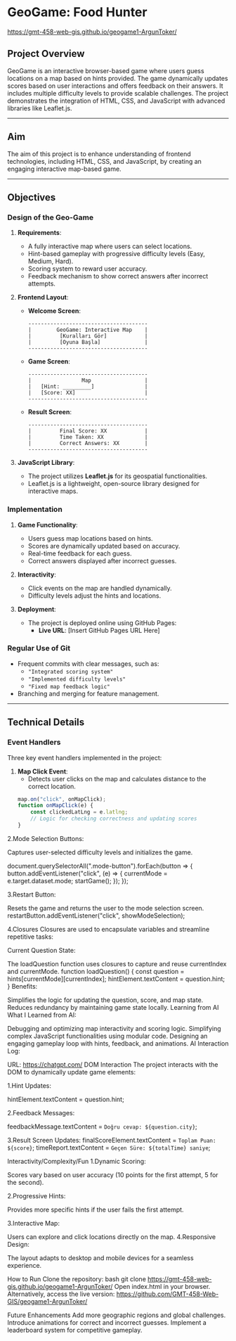 # GeoGame:   Food Hunter

https://gmt-458-web-gis.github.io/geogame1-ArgunToker/

## **Project Overview**
GeoGame is an interactive browser-based game where users guess locations on a map based on hints provided. The game dynamically updates scores based on user interactions and offers feedback on their answers. It includes multiple difficulty levels to provide scalable challenges. The project demonstrates the integration of HTML, CSS, and JavaScript with advanced libraries like Leaflet.js.

---

## **Aim**
The aim of this project is to enhance understanding of frontend technologies, including HTML, CSS, and JavaScript, by creating an engaging interactive map-based game.

---

## **Objectives**
### **Design of the Geo-Game**
1. **Requirements**:
   - A fully interactive map where users can select locations.
   - Hint-based gameplay with progressive difficulty levels (Easy, Medium, Hard).
   - Scoring system to reward user accuracy.
   - Feedback mechanism to show correct answers after incorrect attempts.

2. **Frontend Layout**:
   - **Welcome Screen**:
     ```
     --------------------------------------
     |        GeoGame: Interactive Map    |
     |         [Kuralları Gör]            |
     |         [Oyuna Başla]              |
     --------------------------------------
     ```
   - **Game Screen**:
     ```
     --------------------------------------
     |                Map                 |
     |   [Hint: _________]                |
     |   [Score: XX]                      |
     --------------------------------------
     ```
   - **Result Screen**:
     ```
     --------------------------------------
     |         Final Score: XX            |
     |         Time Taken: XX             |
     |         Correct Answers: XX        |
     --------------------------------------
     ```

3. **JavaScript Library**:
   - The project utilizes **Leaflet.js** for its geospatial functionalities.
   - Leaflet.js is a lightweight, open-source library designed for interactive maps.

### **Implementation**
1. **Game Functionality**:
   - Users guess map locations based on hints.
   - Scores are dynamically updated based on accuracy.
   - Real-time feedback for each guess.
   - Correct answers displayed after incorrect guesses.

2. **Interactivity**:
   - Click events on the map are handled dynamically.
   - Difficulty levels adjust the hints and locations.

3. **Deployment**:
   - The project is deployed online using GitHub Pages:
     - **Live URL**: [Insert GitHub Pages URL Here]

### **Regular Use of Git**
- Frequent commits with clear messages, such as:
  - `"Integrated scoring system"`
  - `"Implemented difficulty levels"`
  - `"Fixed map feedback logic"`
- Branching and merging for feature management.

---

## **Technical Details**
### **Event Handlers**
Three key event handlers implemented in the project:
1. **Map Click Event**:
   - Detects user clicks on the map and calculates distance to the correct location.
   ```javascript
   map.on("click", onMapClick);
   function onMapClick(e) {
       const clickedLatLng = e.latlng;
       // Logic for checking correctness and updating scores
   }


2.Mode Selection Buttons:

Captures user-selected difficulty levels and initializes the game.

document.querySelectorAll(".mode-button").forEach(button => {
    button.addEventListener("click", (e) => {
        currentMode = e.target.dataset.mode;
        startGame();
    });
});

3.Restart Button:

Resets the game and returns the user to the mode selection screen.
restartButton.addEventListener("click", showModeSelection);

4.Closures
Closures are used to encapsulate variables and streamline repetitive tasks:

Current Question State:

The loadQuestion function uses closures to capture and reuse currentIndex and currentMode.
function loadQuestion() {
    const question = hints[currentMode][currentIndex];
    hintElement.textContent = question.hint;
}
Benefits:

Simplifies the logic for updating the question, score, and map state.
Reduces redundancy by maintaining game state locally.
Learning from AI 
What I Learned from AI:

Debugging and optimizing map interactivity and scoring logic.
Simplifying complex JavaScript functionalities using modular code.
Designing an engaging gameplay loop with hints, feedback, and animations.
AI Interaction Log:

URL: https://chatgpt.com/
DOM Interaction 
The project interacts with the DOM to dynamically update game elements:

1.Hint Updates:

hintElement.textContent = question.hint;

2.Feedback Messages:

feedbackMessage.textContent = `Doğru cevap: ${question.city}`;

3.Result Screen Updates:
finalScoreElement.textContent = `Toplam Puan: ${score}`;
timeReport.textContent = `Geçen Süre: ${totalTime} saniye`;

Interactivity/Complexity/Fun 
1.Dynamic Scoring:

Scores vary based on user accuracy (10 points for the first attempt, 5 for the second).

2.Progressive Hints:

Provides more specific hints if the user fails the first attempt.

3.Interactive Map:

Users can explore and click locations directly on the map.
4.Responsive Design:

The layout adapts to desktop and mobile devices for a seamless experience.

How to Run
Clone the repository:
bash
git clone https://gmt-458-web-gis.github.io/geogame1-ArgunToker/
Open index.html in your browser.
Alternatively, access the live version: https://github.com/GMT-458-Web-GIS/geogame1-ArgunToker/

Future Enhancements
Add more geographic regions and global challenges.
Introduce animations for correct and incorrect guesses.
Implement a leaderboard system for competitive gameplay.

